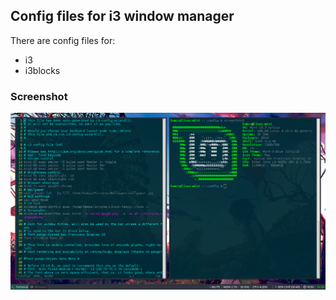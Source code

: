 ## Config files for i3 window manager

There are config files for:
+ i3
+ i3blocks

### Screenshot

![This should be screenshot](screenshot.png)
